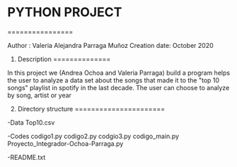 # PYTHON PROJECT
================

Author       : Valeria Alejandra Parraga Muñoz
Creation date: October 2020

1.  Description
==============

In this project we (Andrea Ochoa and Valeria Parraga) build a program helps the user to analyze a data set
about the songs that made it to the "top 10 songs" playlist in spotify in the last decade.
The user can choose to analyze by song, artist or year 


2.  Directory structure
======================

-Data
   Top10.csv
   
-Codes
   codigo1.py
   codigo2.py
   codgio3.py
   codigo_main.py
   Proyecto_Integrador-Ochoa-Parraga.py

-README.txt
